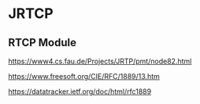 # JRTCP
## RTCP Module
  
https://www4.cs.fau.de/Projects/JRTP/pmt/node82.html
  
https://www.freesoft.org/CIE/RFC/1889/13.htm
  
https://datatracker.ietf.org/doc/html/rfc1889
  
